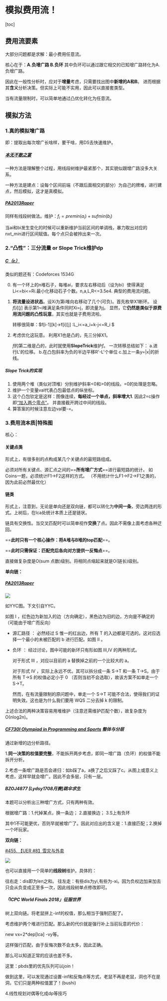 # 模拟费用流！

[toc]



## 费用流要素

大部分问题都是求解：最小费用任意流。

核心在于：**A.负增广路 B.负环**
其中负环可以通过跟它相交的已知增广路转化为A.负增广路。

因此在一般性分析时，应对于**增量**考虑，只需要找出图中**新增的A和B**。
进而根据其**含义**分析决策。但实际上可能不实用，因此可以直接套类型。

当有流量限制时，可以简单地通过凸优化转化为任意流。



## 模拟方法

### 1.真的模拟增广路

即：提取出每次增广长啥样，要干啥，用DS去快速维护。



##### [本无不散之宴](https://gmoj.net/senior/#main/show/5152)

一种方法是理解整个过程，用线段树维护最紧那个，其实貌似跟增广路没多大关系。

一种方法是建点：设每个区间前端（不跟后面相交的部分）为自己的牌堆，进行建点，然后模拟，这才是真模拟。

##### [PA2013Raper](https://www.luogu.com.cn/problem/P4694)

同样有线段树做法。维护：$f_i=premin(a_i)+sufmin(b_i)$

当ai和bi发生变化的时候可以重新维护当前区间的单调栈，暴力取出对应的nxt_min进行区间赋值。每个点只会被拎出来一次。





### 2.“凸性”：三分流量 or Slope Trick维护dp

##### [ C（c）](https://gmoj.net/senior/#contest/show/3633/2) 

类似的题还有：Codeforces 1534G

0. 有一个环上的n堆石子，每堆ai，要求左右移动后（设为bi）使得满足Li<=bi<=Ri.最小化移动石子个数。n,a,L,R<=3.5e4. 典型的费用流问题。

1. **将流量设进状态**。设Xi为第i堆向右移动了几个(可负)。首先枚举X1断环。
   设$f[i][j]$ 表示第1~i堆满足条件同时Xi=j，即流量为j。
   显然，它**仍然是类似于原费用流问题的凸性玩意**，其实也就是子费用流啦。

   转移很简单：$f[i-1][k]->f[i][j] :L_i<=a_i+k-j<=R_i $ 

2. 考虑优化这玩意。
   利用X1也是凸的，先三分掉X1。

   $f$的第二维是凸的，此时就使用**SlopeTrick**维护$f$。
   一次转移总结如下：
   a.进行L'的位移。
   b.在凸包斜率为负的半边平移R'-L'个单位
   c.加上一条y=|x|的折线。

##### Slope Trick的实现

1. 使用两个堆（类似对顶堆）分别维护斜率<0和>0的线段。=0的处理是忽略。
2. 维护一个变量val代表凸包最低点的纵坐标。
3. 这个凸包钦定是这样：图像连续，**每经过一个单点，斜率增大1**.
   因此2=c操作即<u>“加入两个零点”</u>。
   并直接截开跨过中间的线段。
4. 算答案的时候注意左边val要-=。





### 3.费用流本质|特殊图

核心：

#### 关键点类

形式上，有很多别的点构成某几个关键点的最短路组成。

必须对所有关键点、源汇点之间的==**所有增广方式**==进行最短路的统计。
如Coins一题，必须统计F1->F2这样的方式。
（不用统计什么F1->F2->F1之类的，因为此前必然最优化）

#### 链类

形式上，注意到，无论是单向还是双向链，都可以转化为**中间一条**，旁边两连的形式。上树后，在lca处统计本质上还是链状。

链具有交换性。当交叉匹配时可以简单视作**交换**了点。因此不需像上面考虑各种迂回。

==**此时只有一个核心操作：将A堆与B堆的top匹配**==。

==**此时只需保证：匹配完后各向对方提供一反悔点**==。

直接做复杂度是O(sum 点数)级别。将相同点缩起来就是O(链长)级别。



**单向链：**

##### [PA2013Raper](https://www.luogu.com.cn/problem/P4694)

![](https://cdn.luogu.com.cn/upload/image_hosting/3o3amb67.png)

如YYC图。下文引自YYC。

如图 I ，红色边为新加入的边（方向确定），黑色边为旧的边，方向是不确定的（可能由于增广而反向）

- 源汇路径 ： 必然经过 S 惟一的红出边，所有 T 的入边都是可选的。这对应选择一个最小的未被匹配的 b 进行匹配。如图 II 。

- 负环 ： 经过讨论，图中可能的新环只有形如图 III,IV 的两种形式。

  对于形式 III ，对应以目前的 a 替换掉之前的一个比较大的 a。

  对于形式 IV ，实际上永远不优。其可以拆分成一条 S→T 和一条 T→S。由于所有 T→S 的权值必定小于 0 （否则当初不会选取），故该方案不如单走一个 S→T。

  然而，在有流量限制的原问题中，单走一个 S→T 可能不合法，使得我们的证明失效。这也是为什么我们要用 WQS 二分去掉 k 的限制。

上述合法的两种决策容易用堆维护（注意还需维护匹配个数），故复杂度为 O(*n*log2n)。

##### [CF730I Olympiad in Programming and Sports](https://www.luogu.com.cn/problem/CF730I) 整体与分层

通过新增的边分析路径。

1.**同一决策的权值要完整**，不能拆开两步考虑，即同一增广路（负环）的权值不能拆开分析。

2.考虑一条增广路是否会递归：如b踩了a，a换了之后又踩了c。从图上或意义上考虑，这样早就会增广。因此不会多层，只有一层。



##### BZOJ4877 [Lydsy1708月赛]跳伞求生

本题可以分析出三种增广方式，只有两种有效。

根据增广路：1.代掉某点，换一条边； 2.直接换边； 3.S上有负环

其中1不可能更优，否则早就被增广了。因此对应出的含义是：1.直接匹配；2.换掉一个坏玩家。



**双向链：**

[#455. 【UER #8】雪灾与外卖](https://uoj.ac/problem/455) 

![](https://cdn.luogu.com.cn/upload/image_hosting/opakfkrt.png)





也可以直接用一个简单的**线段树**维护。具体的：

往右走：dis即为len之和。
往左走：有些dis为yi,有些为-xi。因为负权边加来加去只会从负变成正至多一次，因此线段树单点修改即可。



##### 「ICPC World Finals 2018」征服世界

树上双向链。将老鼠拼上-inf的权值，那么相当于强制匹配了。

考虑维护两个堆进行匹配。那么新的代价就是强行补上当前玩意的代价：

new vx=2*dep[lca] -vy等。

这样强行匹配，由于反悔次数不会太多，因此正确。

那么可以知道正常的应该也差不多。

这里：pbds里的优先队列可以join！



做到这里，可以发现通过设置-inf和反悔点等方式，老鼠不再是老鼠，洞也不在是洞，它们只是两种权值罢了！(bushi)



4.线性规划对偶等化成dp等技巧
